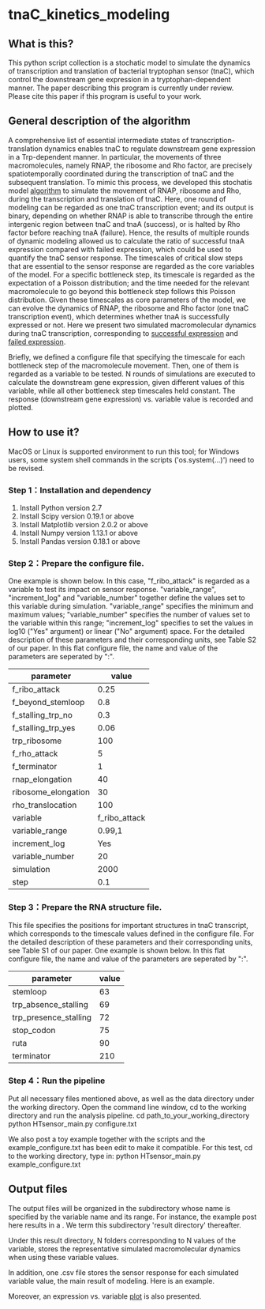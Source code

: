 # tnaC_kinetics_modeling

## What is this?
This python script collection is a stochatic model to simulate the dynamics of transcription and translation of bacterial tryptophan sensor (tnaC), which control the downstream gene expression in a tryptophan-dependent manner. The paper describing this program is currently under review. Please cite this paper if this program is useful to your work.

## General description of the algorithm
A comprehensive list of essential intermediate states of transcription-translation dynamics enables tnaC to regulate downstream gene expression in a Trp-dependent manner. In particular, the movements of three macromolecules, namely RNAP, the ribosome and Rho factor, are precisely spatiotemporally coordinated during the transcription of tnaC and the subsequent translation. To mimic this process, we developed this stochatis model [algorithm](./image/algorithm.png) to simulate the movement of RNAP, ribosome and Rho, during the transcription and translation of tnaC. Here, one round of modeling can be regarded as one tnaC transcription event; and its output is binary, depending on whether RNAP is able to transcribe through the entire intergenic region between tnaC and tnaA (success), or is halted by Rho factor before reaching tnaA (failure). Hence, the results of multiple rounds of dynamic modeling allowed us to calculate the ratio of successful tnaA expression compared with failed expression, which could be used to quantify the tnaC sensor response. The timescales of critical slow steps that are essential to the sensor response are regarded as the core variables of the model. For a specific bottleneck step, its timescale is regarded as the expectation of a Poisson distribution; and the time needed for the relevant macromolecule to go beyond this bottleneck step follows this Poisson distribution. Given these timescales as core parameters of the model, we can evolve the dynamics of RNAP, the ribosome and Rho factor (one tnaC transcription event), which determines whether tnaA is successfully expressed or not. Here we present two simulated macromolecular dynamics during tnaC transcription, corresponding to [successful expression](./image/Success.png) and [failed expression](./image/Failure.png).

Briefly, we defined a configure file that specifying the timescale for each bottleneck step of the macromolecule movement. Then, one of them is regarded as a variable to be tested. N rounds of simulations are executed to calculate the downstream gene expression, given different values of this variable, while all other bottleneck step timescales held constant. The response (downstream gene expression) vs. variable value is recorded and plotted.

## How to use it?
MacOS or Linux is supported environment to run this tool; for Windows users, some system shell commands in the scripts ('os.system(...)') need to be revised.

### Step 1：Installation and dependency
1. Install Python version 2.7
2. Install Scipy version 0.19.1 or above
3. Install Matplotlib version 2.0.2 or above
4. Install Numpy version 1.13.1 or above
5. Install Pandas version 0.18.1 or above

### Step 2：Prepare the configure file.
One example is shown below. In this case, "f_ribo_attack" is regarded as a variable to test its impact on sensor response. "variable_range", "increment_log" and "variable_number" together define the values set to this variable during simulation. "variable_range" specifies the minimum and maximum values; "variable_number" specifies the number of values set to the variable within this range; "increment_log" specifies to set the values in log10 ("Yes" argument) or linear ("No" argument) space. For the detailed description of these parameters and their corresponding units, see Table S2 of our paper. In this flat configure file, the name and value of the parameters are seperated by ":".

|parameter|value|
|---------|-----|
f_ribo_attack|0.25
f_beyond_stemloop|0.8
f_stalling_trp_no|0.3
f_stalling_trp_yes|0.06
trp_ribosome|100
f_rho_attack|5
f_terminator|1
rnap_elongation|40
ribosome_elongation|30
rho_translocation|100
variable|f_ribo_attack
variable_range|0.99,1
increment_log|Yes
variable_number|20
simulation|2000
step|0.1

### Step 3：Prepare the RNA structure file.
This file specifies the positions for important structures in tnaC transcript, which corresponds to the timescale values defined in the configure file. For the detailed description of these parameters and their corresponding units, see Table S1 of our paper. One example is shown below. In this flat configure file, the name and value of the parameters are seperated by ":".

|parameter|value|
|---------|-----|
stemloop|63
trp_absence_stalling|69
trp_presence_stalling|72
stop_codon|75
ruta|90
terminator|210

### Step 4：Run the pipeline
Put all necessary files mentioned above, as well as the data directory under the working directory.
Open the command line window, cd to the working directory and run the analysis pipeline.
cd path_to_your_working_directory
python HTsensor_main.py configure.txt

We also post a toy example together with the scripts and the example_configure.txt has been edit to make it compatible. For this test, cd to the working directory, type in: 
python HTsensor_main.py example_configure.txt

## Output files
The output files will be organized in the subdirectory whose name is specified by the variable name and its range. For instance, the example post here results in a . We term this subdirectory 'result directory' thereafter.

Under this result directory, N folders corresponding to N values of the variable, stores the representative simulated macromolecular dynamics when using these variable values.

In addition, one .csv file stores the sensor response for each simulated variable value, the main result of modeling. Here is an example.

Moreover, an expression vs. variable [plot](./image/result.png) is also presented.

